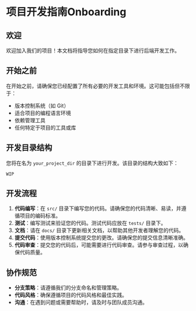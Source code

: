 

# 项目开发指南Onboarding

## 欢迎

欢迎加入我们的项目！本文档将指导您如何在指定目录下进行后端开发工作。

## 开始之前

在开始之前，请确保您已经配置了所有必要的开发工具和环境。这可能包括但不限于：

- 版本控制系统（如 Git）
- 适合项目的编程语言环境
- 依赖管理工具
- 任何特定于项目的工具或库

## 开发目录结构

您将在名为 `your_project_dir` 的目录下进行开发。该目录的结构大致如下：

```
WIP
```

## 开发流程

1. **代码编写**：在 `src/` 目录下编写您的代码。请确保您的代码清晰、易读，并遵循项目的编码标准。
2. **测试**：编写测试来验证您的代码。测试代码应放在 `tests/` 目录下。
3. **文档**：请在 `docs/` 目录下更新相关文档，以帮助其他开发者理解您的代码。
4. **提交代码**：使用版本控制系统提交您的更改。请确保您的提交信息清晰准确。
5. **代码审查**：提交您的代码后，可能需要进行代码审查。请参与审查过程，以确保代码质量。

## 协作规范

- **分支策略**：请遵循我们的分支命名和管理策略。
- **代码风格**：确保遵循项目的代码风格和最佳实践。
- **沟通**：在遇到问题或需要帮助时，请及时与团队成员沟通。

